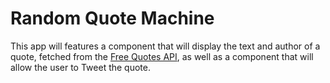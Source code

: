 # Random Quote Machine

This app will features a component that will display the text and author of a quote, fetched from the [Free Quotes API](https://type.fit/api/quotes), as well as a component that will allow the user to Tweet the quote.
